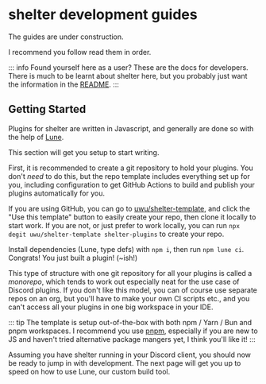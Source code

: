 # shelter development guides

The guides are under construction.

I recommend you follow read them in order.

::: info
Found yourself here as a user?
These are the docs for developers.
There is much to be learnt about shelter here, but you probably just want the information in the
[README](https://github.com/uwu/shelter#readme-ov-file).
:::

## Getting Started

Plugins for shelter are written in Javascript, and generally are done so with the help of [Lune](lune).

This section will get you setup to start writing.

First, it is recommended to create a git repository to hold your plugins.
You don't *need* to do this, but the repo template includes everything set up for you,
including configuration to get GitHub Actions to build and publish your plugins automatically for you.

If you are using GitHub, you can go to [uwu/shelter-template](https://github.com/uwu/shelter-template), and click the
"Use this template" button to easily create your repo, then clone it locally to start work.
If you are not, or just prefer to work locally, you can run `npx degit uwu/shelter-template shelter-plugins` to create
your repo.

Install dependencies (Lune, type defs) with `npm i`, then run `npm lune ci`. Congrats! You just built a plugin! (~ish!)

This type of structure with one git repository for all your plugins is called a *monorepo*,
which tends to work out especially neat for the use case of Discord plugins.
If you don't like this model, you can of course use separate repos on an org, but you'll have to make your own CI
scripts etc., and you can't access all your plugins in one big workspace in your IDE.

::: tip
The template is setup out-of-the-box with both npm / Yarn / Bun and pnpm workspaces.
I recommend you use [pnpm](https://pnpm.io), especially if you are new to JS and haven't tried alternative package
mangers yet, I think you'll like it!
:::

Assuming you have shelter running in your Discord client, you should now be ready to jump in with development.
The next page will get you up to speed on how to use Lune, our custom build tool.